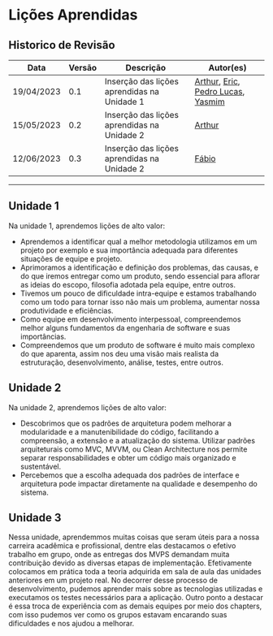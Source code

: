 # Lições Aprendidas

## Historico de Revisão

| Data     | Versão | Descrição                  | Autor(es)                                                                          |
|----------|--------|----------------------------|---------------------------------------------------------------------------------------------|
|19/04/2023|   0.1  | Inserção das lições aprendidas na Unidade 1  |[Arthur](https://github.com/Arthrok), [Eric](https://github.com/ericbky), [Pedro Lucas](https://github.com/lucasdray), [Yasmim](https://github.com/yaskisoba)|
|15/05/2023|   0.2  | Inserção das lições aprendidas na Unidade 2  |[Arthur](https://github.com/Arthrok)|
|12/06/2023|   0.3  | Inserção das lições aprendidas na Unidade 2  |[Fábio](https://github.com/fabioaletorres)|

----------------------------------------------------------------
## Unidade 1

Na unidade 1, aprendemos lições de alto valor:

- Aprendemos a identificar qual a melhor metodologia utilizamos em um projeto por exemplo e sua importância adequada para diferentes situações de equipe e projeto.
- Aprimoramos a identificação e definição dos problemas, das causas, e do que iremos entregar como um produto, sendo essencial para aflorar as ideias do escopo, filosofia adotada pela equipe, entre outros.
- Tivemos um pouco de dificuldade intra-equipe e estamos trabalhando como um todo para tornar isso não mais um problema, aumentar nossa produtividade e eficiências.
- Como equipe em desenvolvimento interpessoal, compreendemos melhor alguns fundamentos da engenharia de software e suas importâncias.
- Compreendemos que um produto de software é muito mais complexo do que aparenta, assim nos deu uma visão mais realista da estruturação, desenvolvimento, análise, testes, entre outros.

## Unidade 2

Na unidade 2, aprendemos lições de alto valor:

- Descobrimos que os padrões de arquitetura podem melhorar a modularidade e a manutenibilidade do código, facilitando a compreensão, a extensão e a atualização do sistema. Utilizar padrões arquiteturais como MVC, MVVM, ou Clean Architecture nos permite separar responsabilidades e obter um código mais organizado e sustentável.
- Percebemos que a escolha adequada dos padrões de interface e arquitetura pode impactar diretamente na qualidade e desempenho do sistema.

## Unidade 3 

Nessa unidade, aprendemmos muitas coisas que seram úteis para a nossa carreira acadêmica e profissional, dentre elas destacamos o efetivo trabalho em grupo, onde as entregas dos MVPS demandam muita contribuição devido as diversas etapas de implementação. Efetivamente colocamos em prática toda a teoria adquirida em sala de aula das unidades anteriores em um projeto real. 
No decorrer desse processo de desenvolvimento, pudemos aprender mais sobre as tecnologias utilizadas e executamos os testes necessários para a aplicação.
Outro ponto a destacar é essa troca de experiência com as demais equipes por meio dos chapters, com isso pudemos ver como os grupos estavam encarando suas dificuldades e nos ajudou a melhorar.

